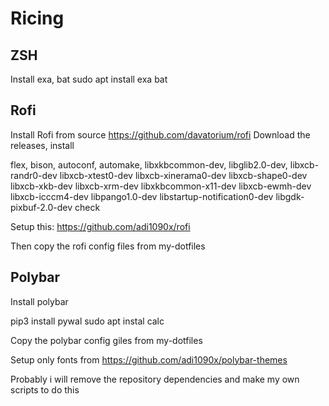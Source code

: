 # Ricing

## ZSH

Install exa, bat
sudo apt install exa bat

## Rofi

Install Rofi from source https://github.com/davatorium/rofi
Download the releases, install

flex, bison, autoconf, automake, libxkbcommon-dev, libglib2.0-dev, libxcb-randr0-dev libxcb-xtest0-dev libxcb-xinerama0-dev libxcb-shape0-dev libxcb-xkb-dev
libxcb-xrm-dev libxkbcommon-x11-dev libxcb-ewmh-dev libxcb-icccm4-dev libpango1.0-dev libstartup-notification0-dev libgdk-pixbuf-2.0-dev check 

Setup this: https://github.com/adi1090x/rofi

Then copy the rofi config files from my-dotfiles

## Polybar

Install polybar

pip3 install pywal
sudo apt instal calc

Copy the polybar config giles from my-dotfiles

Setup only fonts from https://github.com/adi1090x/polybar-themes
 
Probably i will remove the repository dependencies and make my own scripts to do this
